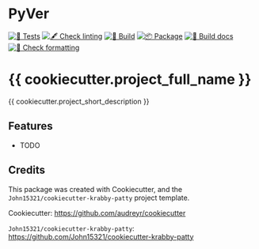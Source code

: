 # PyVer

<!-- markdownlint-disable MD013 -->
<!-- ![Crates.io](https://img.shields.io/crates/l/{{cookiecutter.project_short_name}}) ![Crates.io](https://img.shields.io/crates/v/{{cookiecutter.project_short_name}}) ![docs.rs](https://img.shields.io/docsrs/{{cookiecutter.project_short_name}}) -->
[![🧪 Tests](https://github.com/{{cookiecutter.author_github_nick}}/{{cookiecutter.project_short_name}}/actions/workflows/tests.yml/badge.svg)](https://github.com/{{cookiecutter.author_github_nick}}/{{cookiecutter.project_short_name}}/actions/workflows/tests.yml) [![🖋  Check linting](https://github.com/{{cookiecutter.author_github_nick}}/{{cookiecutter.project_short_name}}/actions/workflows/lint.yml/badge.svg)](https://github.com/{{cookiecutter.author_github_nick}}/{{cookiecutter.project_short_name}}/actions/workflows/lint.yml) [![🔨 Build](https://github.com/{{cookiecutter.author_github_nick}}/{{cookiecutter.project_short_name}}/actions/workflows/build.yml/badge.svg)](https://github.com/{{cookiecutter.author_github_nick}}/{{cookiecutter.project_short_name}}/actions/workflows/build.yml) [![📦 Package](https://github.com/{{cookiecutter.author_github_nick}}/{{cookiecutter.project_short_name}}/actions/workflows/package.yml/badge.svg)](https://github.com/{{cookiecutter.author_github_nick}}/{{cookiecutter.project_short_name}}/actions/workflows/package.yml) [![📄 Build docs](https://github.com/{{cookiecutter.author_github_nick}}/{{cookiecutter.project_short_name}}/actions/workflows/docs.yml/badge.svg)](https://github.com/{{cookiecutter.author_github_nick}}/{{cookiecutter.project_short_name}}/actions/workflows/docs.yml) [![👔 Check formatting](https://github.com/{{cookiecutter.author_github_nick}}/{{cookiecutter.project_short_name}}/actions/workflows/format.yml/badge.svg)](https://github.com/{{cookiecutter.author_github_nick}}/pyver/actions/workflows/format.yml)
<!-- markdownlint-enable MD013 -->

# {{ cookiecutter.project_full_name }}

{{ cookiecutter.project_short_description }}

## Features

* TODO

## Credits

This package was created with Cookiecutter, and the
`John15321/cookiecutter-krabby-patty` project template.

Cookiecutter: <https://github.com/audreyr/cookiecutter>

`John15321/cookiecutter-krabby-patty`: <https://github.com/John15321/cookiecutter-krabby-patty>
